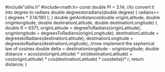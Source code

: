 #include"utilis.h"
#include<math.h>
const double PI = 3.14;
//to convert it into degree to radians
double degreestoradians(double degree) {
    radians==( degrees * 3.14/180 );
}
double getAirdistance(double originLatitude, double originlongitude, double destinationLatitude, double destinationLongitude) {
    double R = 6371;
    originLatitude = degreeToRadians(originLatitude);
    originlongitude = degreesToRadians(originLongitude);
    destinationLatitude = degreestoRadians(destinationLatitude);
    destinationLongitude = degreestoRadians(destinationLongitude);
    //now implement the sepherical law of cosines
    double delta = destinationlongitude - originlongitude;
    double distance = acos(sin(originLatitude) * sin(destinationLatitude) + cos(originLatitude) * cos(destinationLatitude) * cos(delta))* r;
    return distance;
}


